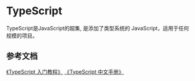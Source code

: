 # TypeScript

TypeScript是JavaScript的超集, 是添加了类型系统的 JavaScript，适用于任何规模的项目。


## 参考文档

[《TypeScript 入门教程》](https://ts.xcatliu.com/introduction/index.html)
[《TypeScript 中文手册》](https://typescript.bootcss.com/)
